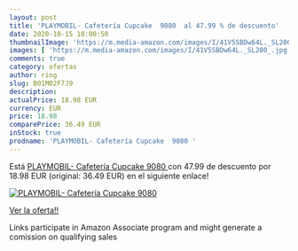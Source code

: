 ```yaml
---
layout: post
title: 'PLAYMOBIL- Cafetería Cupcake  9080  al 47.99 % de descuento'
date: 2020-10-15 10:00:50
thumbnailImage: 'https://m.media-amazon.com/images/I/41V5SBDw64L._SL200_.jpg'
images: [ 'https://m.media-amazon.com/images/I/41V5SBDw64L._SL200_.jpg' ]
comments: true
category: ofertas
author: ring
slug: B01M02F7J9
description:
actualPrice: 18.98 EUR
currency: EUR
price: 18.98
comparePrice: 36.49 EUR
inStock: true
prodname: 'PLAYMOBIL- Cafetería Cupcake  9080 '
---
```


Está [PLAYMOBIL- Cafetería Cupcake  9080 ](https://www.amazon.es/dp/B01M02F7J9/?tag=tolees-21) con 47.99 de descuento por 18.98 EUR (original: 36.49 EUR) en el siguiente enlace!

[![PLAYMOBIL- Cafetería Cupcake  9080 ](https://m.media-amazon.com/images/I/41V5SBDw64L._SL200_.jpg)](https://www.amazon.es/dp/B01M02F7J9/?tag=tolees-21)

[Ver la oferta!!](https://www.amazon.es/dp/B01M02F7J9/?tag=tolees-21)

Links participate in Amazon Associate program and might generate a comission on qualifying sales


